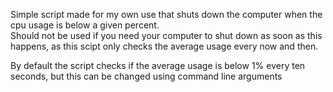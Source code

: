 Simple script made for my own use that shuts down the computer when the cpu usage is below a given percent.  
Should not be used if you need your computer to shut down as soon as this happens, as this scipt only checks the average usage every now and then.

By default the script checks if the average usage is below 1\% every ten seconds, but this can be changed using command line arguments